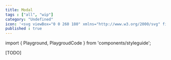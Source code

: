 ```yaml
---
title: Modal
tags : ["all", "wip"]
category: "Undefined"
icon: '<svg viewBox="0 0 260 180" xmlns="http://www.w3.org/2000/svg" fill="none"><rect width="260" height="180" fill="var(--color-bg)"></rect><rect width="260" height="180" fill="var(--color-contrast-high)"></rect><rect x="44" y="36" width="172" height="108" rx="4" fill="var(--color-bg)"></rect><rect x="57" y="70" width="146" height="6" fill="var(--color-contrast-low)"></rect><rect x="57" y="86" width="76" height="6" fill="var(--color-contrast-low)"></rect><rect x="57" y="50" width="102" height="10" fill="var(--color-contrast-medium)"></rect><rect x="151" y="109" width="52" height="22" fill="var(--color-primary)"></rect><rect x="166" y="118" width="22" height="4" fill="var(--color-bg)"></rect></svg>'
published : true
---
```

import { Playground, PlaygroudCode } from 'components/styleguide';

[TODO]